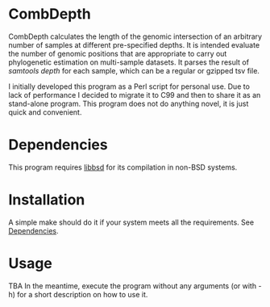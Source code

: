 # CombDepth
CombDepth calculates the length of the genomic intersection of an arbitrary number of samples at different pre-specified depths. It is intended evaluate the number of genomic positions that are appropriate to carry out phylogenetic estimation on multi-sample datasets. It parses the result of _samtools depth_ for each sample, which can be a regular or gzipped tsv file. 

I initially developed this program as a Perl script for personal use. Due to lack of performance I decided to migrate it to C99 and then to share it as an stand-alone program. This program does not do anything novel, it is just quick and convenient. 

# Dependencies
This program requires [libbsd](https://libbsd.freedesktop.org/wiki/) for its compilation in non-BSD systems.

# Installation
A simple make should do it if your system meets all the requirements. See [Dependencies](#dependencies).

# Usage
TBA
In the meantime, execute the program without any arguments (or with -h) for a short description on how to use it.
